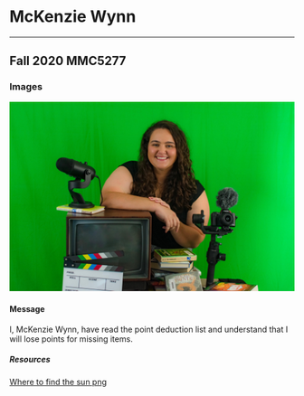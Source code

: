 # McKenzie Wynn
---
## Fall 2020 MMC5277

### Images
![me](images/me.jpg)

#### Message
I, McKenzie Wynn, have read the point deduction list and understand that I will lose points for missing items.

##### Resources
[Where to find the sun png](https://pngimg.com/download/13427)
